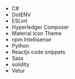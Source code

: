 * C#
* DotENV
* ESLint
* Hyperledger Composer
* Material Icon Theme
* npm Intellisense
* Python
* Reactjs code snippets
* Sass
* solidity
* Vetur
